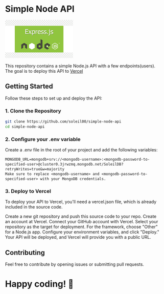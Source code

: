 # Simple Node API

![Node.js Logo](./images/nodejs-logo.png)

This repository contains a simple Node.js API with a few endpoints(users). The goal is to deploy this API to [Vercel](https://vercel.com/)

## Getting Started

Follow these steps to set up and deploy the API:

### 1. Clone the Repository

```bash
git clone https://github.com/soleil00/simple-node-api
cd simple-node-api
```

### 2. Configure your .env variable

Create a .env file in the root of your project and add the following variables:

```PORT=3000
MONGODB_URL=mongodb+srv://<mongodb-username>:<mongodb-password-to-specified-user>@cluster0.3jrwzmq.mongodb.net/SoleilDB?retryWrites=true&w=majority
Make sure to replace <mongodb-username> and <mongodb-password-to-specified-user> with your MongoDB credentials.
```

### 3. Deploy to Vercel

To deploy your API to Vercel, you'll need a vercel.json file, which is already included in the source code.

Create a new git repository and push this source code to your repo.
Create an account at Vercel.
Connect your GitHub account with Vercel.
Select your repository as the target for deployment.
For the framework, choose "Other" for a Node.js app.
Configure your environment variables, and click "Deploy."
Your API will be deployed, and Vercel will provide you with a public URL.

## Contributing

Feel free to contribute by opening issues or submitting pull requests.

# Happy coding! 🚀
